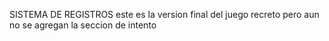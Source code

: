 SISTEMA DE REGISTROS
este es la version final del juego recreto pero aun no se agregan la seccion de intento 

